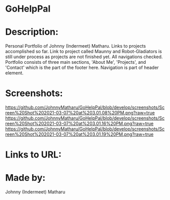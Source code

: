 # GoHelpPal

# Description: 
Personal Portfolio of Johnny (Indermeet) Matharu. Links to projects accomplished so far. Link to project called Maunny and Robot-Gladiators is still under process as projects are not finished yet. All navigations checked. Portfolio consists of three main sections, 'About Me', 'Projects', and 'Contact' which is the part of the footer here. Navigation is part of header element. 

# Screenshots:
https://github.com/JohnnyMatharu/GoHelpPal/blob/develop/screenshots/Screen%20Shot%202021-03-07%20at%203.01.08%20PM.png?raw=true
https://github.com/JohnnyMatharu/GoHelpPal/blob/develop/screenshots/Screen%20Shot%202021-03-07%20at%203.01.16%20PM.png?raw=true
https://github.com/JohnnyMatharu/GoHelpPal/blob/develop/screenshots/Screen%20Shot%202021-03-07%20at%203.01.19%20PM.png?raw=true


# Links to URL: 


# Made by: 
Johnny (Indermeet) Matharu

